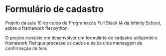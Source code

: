 # Formulário de cadastro

Projeto da aula 10 do curso de Programação Full Stack IA da [Infinity School](https://infinityschool.com.br), sobre o framework flet python.

O projeto consiste em desenvolver um formulário de cadastro utilizando o framework Flet que processe os dados e exiba uma mensagem de confirmação na tela.
